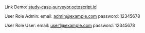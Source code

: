 Link Demo: [study-case-surveyor.octoscript.id](https://study-case-surveyor.octoscript.id/)

User Role Admin:
email: admin@example.com
password: 12345678

User Role User:
email: user1@example.com
password: 12345678
